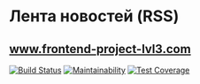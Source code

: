 # Лента новостей (RSS)

## <a href="http://smooth-edge.surge.sh" target="_blank">www.frontend-project-lvl3.com</a>

[![Build Status](https://travis-ci.org/matveevsa/frontend-project-lvl3.svg?branch=master)](https://travis-ci.org/matveevsa/frontend-project-lvl3) [![Maintainability](https://api.codeclimate.com/v1/badges/257791325f9778c93568/maintainability)](https://codeclimate.com/github/matveevsa/frontend-project-lvl3/maintainability) [![Test Coverage](https://api.codeclimate.com/v1/badges/257791325f9778c93568/test_coverage)](https://codeclimate.com/github/matveevsa/frontend-project-lvl3/test_coverage)
